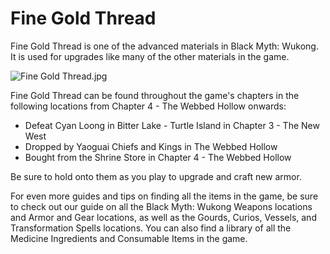 # Fine Gold Thread

Fine Gold Thread is one of the advanced materials in Black Myth: Wukong. It is used for upgrades like many of the other materials in the game. 

![Fine Gold Thread.jpg](https://oyster.ignimgs.com/mediawiki/apis.ign.com/black-myth-wukong/7/70/Fine_Gold_Thread.jpg)

Fine Gold Thread can be found throughout the game's chapters in the following locations from Chapter 4 - The Webbed Hollow onwards: 

  * Defeat Cyan Loong in Bitter Lake - Turtle Island in Chapter 3 - The New West
  * Dropped by Yaoguai Chiefs and Kings in The Webbed Hollow
  * Bought from the Shrine Store in Chapter 4 - The Webbed Hollow

Be sure to hold onto them as you play to upgrade and craft new armor. 

For even more guides and tips on finding all the items in the game, be sure to check out our guide on all the Black Myth: Wukong Weapons locations and Armor and Gear locations, as well as the Gourds, Curios, Vessels, and Transformation Spells locations. You can also find a library of all the Medicine Ingredients and Consumable Items in the game. 
